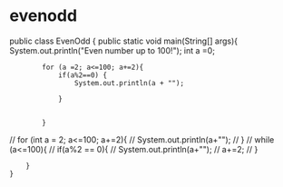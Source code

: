 # evenodd

public class EvenOdd {
    public static void main(String[] args){
        System.out.println("Even number up to 100!");
        int a =0;

            for (a =2; a<=100; a+=2){
                if(a%2==0) {
                    System.out.println(a + "");

                }


            }
//        for (int a = 2;  a<=100; a+=2){
//            System.out.println(a+"");
//        }
//        while (a<=100){
//            if(a%2 == 0){
//                System.out.println(a+"");
//                a+=2;
//            }


        }
    }


